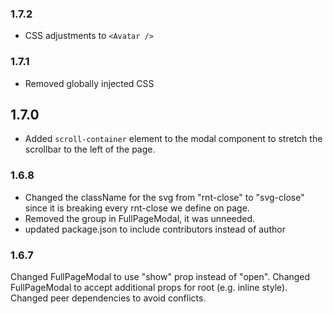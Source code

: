 ### 1.7.2
- CSS adjustments to `<Avatar />`
### 1.7.1
- Removed globally injected CSS
## 1.7.0
- Added `scroll-container` element to the modal component to stretch the scrollbar to the left of the page.
### 1.6.8
- Changed the className for the svg from "rnt-close" to "svg-close" since it is breaking every rnt-close we define on page.
- Removed the group in FullPageModal, it was unneeded.
- updated package.json to include contributors instead of author
### 1.6.7
Changed FullPageModal to use "show" prop instead of "open". Changed FullPageModal to accept additional props for root (e.g. inline style). Changed peer dependencies to avoid conflicts.

